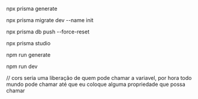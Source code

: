 npx prisma generate

npx prisma migrate dev --name init

npx prisma db push --force-reset

npx prisma studio

npm run generate 

npm run dev

// cors seria uma liberação de quem pode chamar a variavel, por hora todo mundo pode chamar até que eu coloque alguma propriedade que possa chamar
